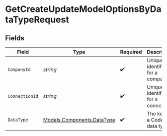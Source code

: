 # GetCreateUpdateModelOptionsByDataTypeRequest


## Fields

| Field                                                             | Type                                                              | Required                                                          | Description                                                       | Example                                                           |
| ----------------------------------------------------------------- | ----------------------------------------------------------------- | ----------------------------------------------------------------- | ----------------------------------------------------------------- | ----------------------------------------------------------------- |
| `CompanyId`                                                       | *string*                                                          | :heavy_check_mark:                                                | Unique identifier for a company.                                  | 8a210b68-6988-11ed-a1eb-0242ac120002                              |
| `ConnectionId`                                                    | *string*                                                          | :heavy_check_mark:                                                | Unique identifier for a connection.                               | 2e9d2c44-f675-40ba-8049-353bfcb5e171                              |
| `DataType`                                                        | [Models.Components.DataType](../../Models/Components/DataType.md) | :heavy_check_mark:                                                | The key of a Codat data type                                      | invoices                                                          |